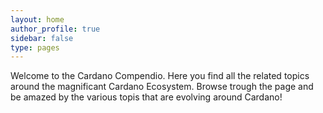 ```yaml
---
layout: home
author_profile: true
sidebar: false
type: pages
---
```

Welcome to the Cardano Compendio. Here you find all the related topics around the magnificant Cardano Ecosystem. Browse trough the page and be amazed by the various topis that are evolving around Cardano!
